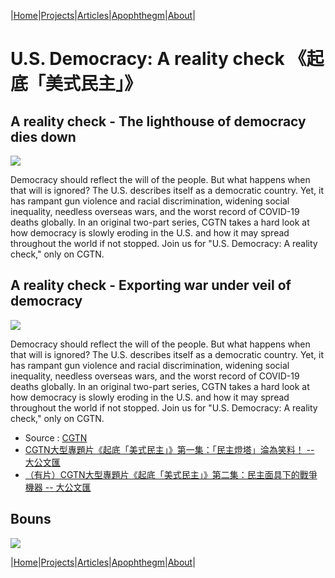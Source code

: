|[Home](/README.md)|[Projects](/projects.md)|[Articles](/articles.md)|[Apophthegm](/apophthegm.md)|[About](/about.md)|

# U.S. Democracy: A reality check  《起底「美式民主」》

## A reality check - The lighthouse of democracy dies down

[![](https://img.youtube.com/vi/aoxY3LPWNCo/0.jpg)](https://www.youtube.com/watch?v=aoxY3LPWNCo "A reality check - The lighthouse of democracy dies down")  

Democracy should reflect the will of the people. But what happens when that will is ignored? The U.S. describes itself as a democratic country. Yet, it has rampant gun violence and racial discrimination, widening social inequality, needless overseas wars, and the worst record of COVID-19 deaths globally. In an original two-part series, CGTN takes a hard look at how democracy is slowly eroding in the U.S. and how it may spread throughout the world if not stopped. Join us for "U.S. Democracy: A reality check," only on CGTN.  

## A reality check - Exporting war under veil of democracy

[![](https://img.youtube.com/vi/AWKWoIzeMfE/0.jpg)](https://www.youtube.com/watch?v=AWKWoIzeMfE "A reality check - Exporting war under veil of democracy")  

Democracy should reflect the will of the people. But what happens when that will is ignored? The U.S. describes itself as a democratic country. Yet, it has rampant gun violence and racial discrimination, widening social inequality, needless overseas wars, and the worst record of COVID-19 deaths globally. In an original two-part series, CGTN takes a hard look at how democracy is slowly eroding in the U.S. and how it may spread throughout the world if not stopped. Join us for "U.S. Democracy: A reality check," only on CGTN.  

- Source : [CGTN](https://www.youtube.com/c/cgtn/videos)  
- [CGTN大型專題片《起底「美式民主」》第一集：「民主燈塔」淪為笑料！ -- 大公文匯](https://www.tkww.hk/a/202112/10/AP61b2d05de4b07ec0fc4190e7.html)  
- [（有片）CGTN大型專題片《起底「美式民主」》第二集：民主面具下的戰爭機器 -- 大公文匯](https://www.tkww.hk/a/202112/11/AP61b4549de4b07ec0fc42038f.html)  

## Bouns

[![](https://img.youtube.com/vi/ID4u8E2ubUs/0.jpg)](https://www.youtube.com/watch?v=ID4u8E2ubUs "美式民主」U.S. Democracy")  

|[Home](/README.md)|[Projects](/projects.md)|[Articles](/articles.md)|[Apophthegm](/apophthegm.md)|[About](/about.md)|
